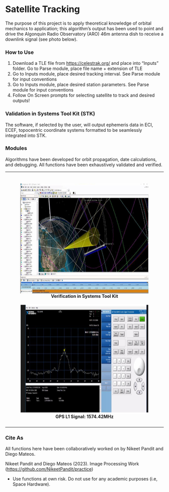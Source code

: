 # Satellite Tracking 
The purpose of this project is to apply theoretical knowledge of orbital mechanics to application; this algorithm’s output has been used to point and drive the Algonquin Radio Observatory (ARO) 46m antenna dish to receive a downlink signal (see photo below). 
### How to Use
1.	Download a TLE file from https://celestrak.org/ and place into “Inputs” folder. Go to Parse module, place file name + extension of TLE
2.	Go to Inputs module, place desired tracking interval. See Parse module for input conventions
3.	Go to Inputs module, place desired station parameters. See Parse module for input conventions
4.	Follow On Screen prompts for selecting satellite to track and desired outputs!

### Validation in Systems Tool Kit (STK)
The software, if selected by the user, will output ephemeris data in ECI, ECEF, topocentric coordinate systems formatted to be seamlessly integrated into STK. 
### Modules
Algorithms have been developed for orbit propagation, date calculations, and debugging. All functions have been exhaustively validated and verified. 

--------------------------------------------

<div class="container" style="display: inline-block;">  
  <figure>
  <div style="float: left; padding: 8px;">
    <img src='https://github.com/NikeetPandit/projects/blob/main/Satellite%20Tracking%20Project/functions/IM/read_me_IM.PNG' width="450" height="350" align="center"/>
    <figcaption align="center"><b>Verification in Systems Tool Kit</b></figcaption>
  </div>

  <div style="float: right; padding: 8px;">
    <img src='https://github.com/NikeetPandit/projects/blob/main/Satellite%20Tracking%20Project/functions/IM/read_me_IM_2.PNG' width="450" height="350" align="center"/>
    <figcaption align="center"><b>GPS L1 Signal: 1574.42MHz </b></figcaption>
  </div>
  </figure>
</div>

--------------------------------------------
### Cite As
All functions here have been collaboratively worked on by Nikeet Pandit and Diego Mateos. 

Nikeet Pandit and Diego Mateos (2023). Image Processing Work (https://github.com/NikeetPandit/practice)
* Use functions at own risk. Do not use for any academic purposes (i.e, Space Hardware). 
